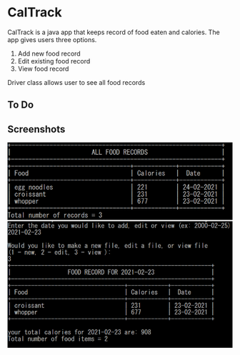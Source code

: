 # CalTrack


CalTrack is a java app that keeps record of food eaten and calories. The app gives users three options.
1. Add new food record
2. Edit existing food record
3. View food record

Driver class allows user to see all food records

## To Do 


## Screenshots

![Alt text](https://github.com/jenzhng/CalorieTracker/blob/main/caltrack_driver_demo.PNG)
![Alt text](https://github.com/jenzhng/CalorieTracker/blob/main/caltrack_demo.PNG)